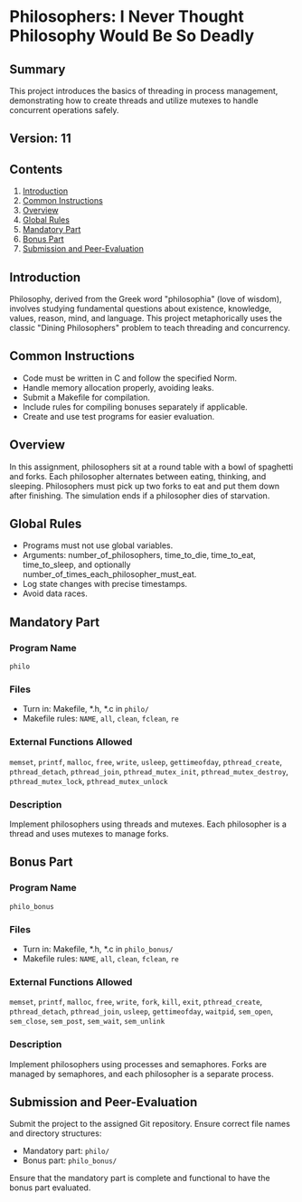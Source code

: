 # Philosophers: I Never Thought Philosophy Would Be So Deadly

## Summary
This project introduces the basics of threading in process management, demonstrating how to create threads and utilize mutexes to handle concurrent operations safely.

## Version: 11

## Contents
1. [Introduction](#introduction)
2. [Common Instructions](#common-instructions)
3. [Overview](#overview)
4. [Global Rules](#global-rules)
5. [Mandatory Part](#mandatory-part)
6. [Bonus Part](#bonus-part)
7. [Submission and Peer-Evaluation](#submission-and-peer-evaluation)

## Introduction
Philosophy, derived from the Greek word "philosophia" (love of wisdom), involves studying fundamental questions about existence, knowledge, values, reason, mind, and language. This project metaphorically uses the classic "Dining Philosophers" problem to teach threading and concurrency.

## Common Instructions
- Code must be written in C and follow the specified Norm.
- Handle memory allocation properly, avoiding leaks.
- Submit a Makefile for compilation.
- Include rules for compiling bonuses separately if applicable.
- Create and use test programs for easier evaluation.

## Overview
In this assignment, philosophers sit at a round table with a bowl of spaghetti and forks. Each philosopher alternates between eating, thinking, and sleeping. Philosophers must pick up two forks to eat and put them down after finishing. The simulation ends if a philosopher dies of starvation.

## Global Rules
- Programs must not use global variables.
- Arguments: number_of_philosophers, time_to_die, time_to_eat, time_to_sleep, and optionally number_of_times_each_philosopher_must_eat.
- Log state changes with precise timestamps.
- Avoid data races.

## Mandatory Part
### Program Name
`philo`

### Files
- Turn in: Makefile, *.h, *.c in `philo/`
- Makefile rules: `NAME`, `all`, `clean`, `fclean`, `re`

### External Functions Allowed
`memset`, `printf`, `malloc`, `free`, `write`, `usleep`, `gettimeofday`, `pthread_create`, `pthread_detach`, `pthread_join`, `pthread_mutex_init`, `pthread_mutex_destroy`, `pthread_mutex_lock`, `pthread_mutex_unlock`

### Description
Implement philosophers using threads and mutexes. Each philosopher is a thread and uses mutexes to manage forks.

## Bonus Part
### Program Name
`philo_bonus`

### Files
- Turn in: Makefile, *.h, *.c in `philo_bonus/`
- Makefile rules: `NAME`, `all`, `clean`, `fclean`, `re`

### External Functions Allowed
`memset`, `printf`, `malloc`, `free`, `write`, `fork`, `kill`, `exit`, `pthread_create`, `pthread_detach`, `pthread_join`, `usleep`, `gettimeofday`, `waitpid`, `sem_open`, `sem_close`, `sem_post`, `sem_wait`, `sem_unlink`

### Description
Implement philosophers using processes and semaphores. Forks are managed by semaphores, and each philosopher is a separate process.

## Submission and Peer-Evaluation
Submit the project to the assigned Git repository. Ensure correct file names and directory structures:
- Mandatory part: `philo/`
- Bonus part: `philo_bonus/`

Ensure that the mandatory part is complete and functional to have the bonus part evaluated.
